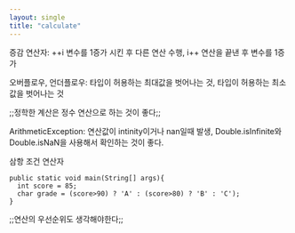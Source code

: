 ```yaml
---
layout: single
title: "calculate"
---
```


증감 연산자: ++i 변수를 1증가 시킨 후 다른 연산 수행, i++ 연산을 끝낸 후 변수를 1증가

오버플로우, 언더플로우: 타입이 허용하는 최대값을 벗어나는 것, 타입이 허용하는 최소값을 벗어나는 것

;;정학한 계산은 정수 연산으로 하는 것이 좋다;;

ArithmeticException: 연산값이 intinity이거나 nan일때 발생, Double.isInfinite와 Double.isNaN을 사용해서 확인하는 것이 좋다.

삼항 조건 연산자
```
public static void main(String[] args){
  int score = 85;
  char grade = (score>90) ? 'A' : (score>80) ? 'B' : 'C');
}
```

;;연산의 우선순위도 생각해야한다;;
